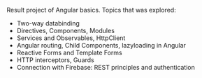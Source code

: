 Result project of Angular basics.
Topics that was explored:
- Two-way databinding
- Directives, Components, Modules
- Services and Observables, HttpClient
- Angular routing, Child Components, lazyloading in Angular
- Reactive Forms and Template Forms
- HTTP interceptors, Guards
- Connection with Firebase: REST principles and authentication
